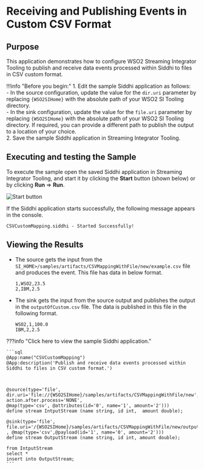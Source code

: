 # Receiving and Publishing Events in Custom CSV Format

## Purpose

This application demonstrates how to configure WSO2 Streaming Integrator Tooling to publish and receive data events processed within Siddhi to files in CSV custom format.

!!!info "Before you begin:"
    1. Edit the sample Siddhi application as follows:<br/>
        - In the source configuration, update the value for the `dir.uri` parameter by replacing `{WSO2SIHome}` with the absolute path of your WSO2 SI Tooling directory.<br/>
        - In the sink configuration, update the value for the `file.uri` parameter by replacing `{WSO2SIHome}` with the absolute path of your WSO2 SI Tooling directory. If required, you can provide a different path to publish the output to a location of your choice.<br/>
    2. Save the sample Siddhi application in Streaming Integrator Tooling.


## Executing and testing the Sample

To execute the sample open the saved Siddhi application in Streaming Integrator Tooling, and start it by clicking the **Start** button (shown below) or by clicking **Run** => **Run**.

![Start button]({{base_path}}/assets/img/streaming/amazon-s3-sink-sample/start.png)

If the Siddhi application starts successfully, the following message appears in the console.

`CSVCustomMapping.siddhi - Started Successfully!`

## Viewing the Results

* The source gets the input from the `SI_HOME>/samples/artifacts/CSVMappingWithFile/new/example.csv` file and produces the event. This file has data in below format.

    `1,WSO2,23.5`<br/>
    `2,IBM,2.5`<br/>

* The sink gets the input from the source output and publishes the output in the `outputOfCustom.csv` file. The data is published in this file in the following format.

    `WSO2,1,100.0`<br/>
    `IBM,2,2.5`<br/>

???info "Click here to view the sample Siddhi application."

    ```sql
    @App:name("CSVCustomMapping")
    @App:description('Publish and receive data events processed within Siddhi to files in CSV custom format.')



    @source(type='file',
    dir.uri='file://{WSO2SIHome}/samples/artifacts/CSVMappingWithFile/new',
    action.after.process='NONE',
    @map(type='csv', @attributes(id='0', name='1', amount='2')))
    define stream IntputStream (name string, id int,  amount double);

    @sink(type='file', file.uri='/{WSO2SIHome}/samples/artifacts/CSVMappingWithFile/new/outputOfCustom.csv' , @map(type='csv',@payload(id='1', name='0', amount='2')))
    define stream OutputStream (name string, id int, amount double);

    from IntputStream
    select *
    insert into OutputStream;
    ```